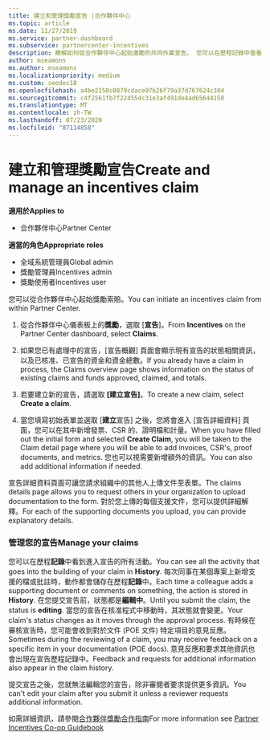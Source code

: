 ```yaml
---
title: 建立和管理獎勵宣告 |合作夥伴中心
ms.topic: article
ms.date: 11/27/2019
ms.service: partner-dashboard
ms.subservice: partnercenter-incentives
description: 瞭解如何從合作夥伴中心起始激勵的共同作業宣告。 您可以在歷程記錄中查看在建置宣告過程中加入的所有活動。
author: mseamons
ms.author: mseamons
ms.localizationpriority: medium
ms.custom: seodec18
ms.openlocfilehash: a4be2158c0879cdace97b26f79a37d767624c304
ms.sourcegitcommit: c4f2561fb7f224554c31e3af491de4ad65644158
ms.translationtype: MT
ms.contentlocale: zh-TW
ms.lasthandoff: 07/23/2020
ms.locfileid: "87114858"
---
```

# <a name="create-and-manage-an-incentives-claim"></a><span data-ttu-id="4df77-104">建立和管理獎勵宣告</span><span class="sxs-lookup"><span data-stu-id="4df77-104">Create and manage an incentives claim</span></span>

<span data-ttu-id="4df77-105">**適用於**</span><span class="sxs-lookup"><span data-stu-id="4df77-105">**Applies to**</span></span>
- <span data-ttu-id="4df77-106">合作夥伴中心</span><span class="sxs-lookup"><span data-stu-id="4df77-106">Partner Center</span></span>

<span data-ttu-id="4df77-107">**適當的角色**</span><span class="sxs-lookup"><span data-stu-id="4df77-107">**Appropriate roles**</span></span>

- <span data-ttu-id="4df77-108">全域系統管理員</span><span class="sxs-lookup"><span data-stu-id="4df77-108">Global admin</span></span>
- <span data-ttu-id="4df77-109">獎勵管理員</span><span class="sxs-lookup"><span data-stu-id="4df77-109">Incentives admin</span></span>
- <span data-ttu-id="4df77-110">獎勵使用者</span><span class="sxs-lookup"><span data-stu-id="4df77-110">Incentives user</span></span>

<span data-ttu-id="4df77-111">您可以從合作夥伴中心起始獎勵索賠。</span><span class="sxs-lookup"><span data-stu-id="4df77-111">You can initiate an incentives claim from within Partner Center.</span></span> 

1. <span data-ttu-id="4df77-112">從合作夥伴中心儀表板上的**獎勵**，選取 [**宣告**]。</span><span class="sxs-lookup"><span data-stu-id="4df77-112">From **Incentives** on the Partner Center dashboard, select **Claims**.</span></span>

2.  <span data-ttu-id="4df77-113">如果您已有處理中的宣告，\[宣告概觀\] 頁面會顯示現有宣告的狀態相關資訊，以及已核准、已宣告的資金和資金總數。</span><span class="sxs-lookup"><span data-stu-id="4df77-113">If you already have a claim in process, the Claims overview page shows information on the status of existing claims and funds approved, claimed, and totals.</span></span>

3.  <span data-ttu-id="4df77-114">若要建立新的宣告，請選取 **\[建立宣告\]**。</span><span class="sxs-lookup"><span data-stu-id="4df77-114">To create a new claim, select **Create a claim**.</span></span>

4.  <span data-ttu-id="4df77-115">當您填寫初始表單並選取 [**建立**宣告] 之後，您將會進入 [宣告詳細資料] 頁面，您可以在其中新增發票、CSR 的、證明檔和計量。</span><span class="sxs-lookup"><span data-stu-id="4df77-115">When you have filled out the initial form and selected **Create Claim**, you will be taken to the Claim detail page where you will be able to add invoices, CSR's, proof documents, and metrics.</span></span> <span data-ttu-id="4df77-116">您也可以視需要新增額外的資訊。</span><span class="sxs-lookup"><span data-stu-id="4df77-116">You can also add additional information if needed.</span></span>

<span data-ttu-id="4df77-117">宣告詳細資料頁面可讓您請求組織中的其他人上傳文件至表單。</span><span class="sxs-lookup"><span data-stu-id="4df77-117">The claims details page allows you to request others in your organization to upload documentation to the form.</span></span> <span data-ttu-id="4df77-118">對於您上傳的每個支援文件，您可以提供詳細解釋。</span><span class="sxs-lookup"><span data-stu-id="4df77-118">For each of the supporting documents you upload, you can provide explanatory details.</span></span> 

### <a name="manage-your-claims"></a><span data-ttu-id="4df77-119">管理您的宣告</span><span class="sxs-lookup"><span data-stu-id="4df77-119">Manage your claims</span></span>

<span data-ttu-id="4df77-120">您可以在歷程**記錄**中看到進入宣告的所有活動。</span><span class="sxs-lookup"><span data-stu-id="4df77-120">You can see all the activity that goes into the building of your claim in **History**.</span></span> <span data-ttu-id="4df77-121">每次同事在某個專案上新增支援的檔或批註時，動作都會儲存在歷程**記錄**中。</span><span class="sxs-lookup"><span data-stu-id="4df77-121">Each time a colleague adds a supporting document or comments on something, the action is stored in **History**.</span></span> <span data-ttu-id="4df77-122">在您提交宣告前，狀態都是**編輯中**。</span><span class="sxs-lookup"><span data-stu-id="4df77-122">Until you submit the claim, the status is **editing**.</span></span> <span data-ttu-id="4df77-123">當您的宣告在核准程式中移動時，其狀態就會變更。</span><span class="sxs-lookup"><span data-stu-id="4df77-123">Your claim's status changes as it moves through the approval process.</span></span> <span data-ttu-id="4df77-124">有時候在審核宣告時，您可能會收到對於文件 (POE 文件) 特定項目的意見反應。</span><span class="sxs-lookup"><span data-stu-id="4df77-124">Sometimes during the reviewing of a claim, you may receive feedback on a specific item in your documentation (POE docs).</span></span> <span data-ttu-id="4df77-125">意見反應和要求其他資訊也會出現在宣告歷程記錄中。</span><span class="sxs-lookup"><span data-stu-id="4df77-125">Feedback and requests for additional information also appear in the claim history.</span></span> 

<span data-ttu-id="4df77-126">提交宣告之後，您就無法編輯您的宣告，除非審閱者要求提供更多資訊。</span><span class="sxs-lookup"><span data-stu-id="4df77-126">You can't edit your claim after you submit it unless a reviewer requests additional information.</span></span>

<span data-ttu-id="4df77-127">如需詳細資訊，請參閱[合作夥伴獎勵合作指南](https://assets.microsoft.com/coop-guidebook.pdf)</span><span class="sxs-lookup"><span data-stu-id="4df77-127">For more information see [Partner Incentives Co-op Guidebook](https://assets.microsoft.com/coop-guidebook.pdf)</span></span>
